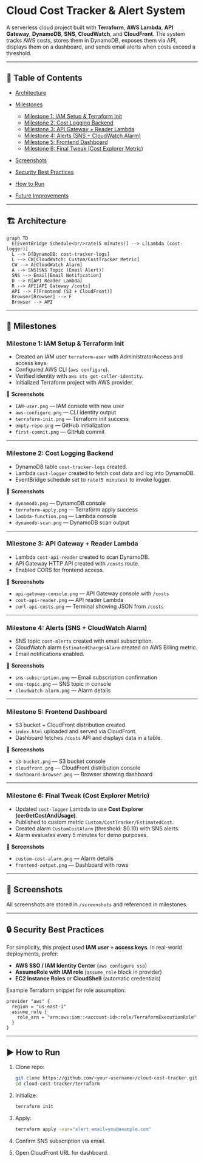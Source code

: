 # Cloud Cost Tracker & Alert System

A serverless cloud project built with **Terraform**, **AWS Lambda**, **API Gateway**, **DynamoDB**, **SNS**, **CloudWatch**, and **CloudFront**.
The system tracks AWS costs, stores them in DynamoDB, exposes them via API, displays them on a dashboard, and sends email alerts when costs exceed a threshold.

---

## 📝 Table of Contents

* [Architecture](#architecture)
* [Milestones](#milestones)

  * [Milestone 1: IAM Setup & Terraform Init](#milestone-1-iam-setup--terraform-init)
  * [Milestone 2: Cost Logging Backend](#milestone-2-cost-logging-backend)
  * [Milestone 3: API Gateway + Reader Lambda](#milestone-3-api-gateway--reader-lambda)
  * [Milestone 4: Alerts (SNS + CloudWatch Alarm)](#milestone-4-alerts-sns--cloudwatch-alarm)
  * [Milestone 5: Frontend Dashboard](#milestone-5-frontend-dashboard)
  * [Milestone 6: Final Tweak (Cost Explorer Metric)](#milestone-6-final-tweak-cost-explorer-metric)
* [Screenshots](#screenshots)
* [Security Best Practices](#security-best-practices)
* [How to Run](#how-to-run)
* [Future Improvements](#future-improvements)

---

## 🏗 Architecture

```mermaid
graph TD
  E[EventBridge Schedule<br/>rate(5 minutes)] --> L[Lambda (cost-logger)]
  L --> D[DynamoDB: cost-tracker-logs]
  L --> CW[CloudWatch: Custom/CostTracker Metric]
  CW --> A[CloudWatch Alarm]
  A --> SNS[SNS Topic (Email Alert)]
  SNS --> Email[Email Notification]
  D --> R[API Reader Lambda]
  R --> API[API Gateway /costs]
  API --> F[Frontend (S3 + CloudFront)]
  Browser[Browser] --> F
  Browser --> API
```

---

## 🚀 Milestones

### Milestone 1: IAM Setup & Terraform Init

* Created an IAM user `terraform-user` with AdministratorAccess and access keys.
* Configured AWS CLI (`aws configure`).
* Verified identity with `aws sts get-caller-identity`.
* Initialized Terraform project with AWS provider.

📸 **Screenshots**

* `IAM-user.png` — IAM console with new user
* `aws-configure.png` — CLI identity output
* `terraform-init.png` — Terraform init success
* `empty-repo.png` — GitHub initialization
* `first-commit.png` — GitHub commit

---

### Milestone 2: Cost Logging Backend

* DynamoDB table `cost-tracker-logs` created.
* Lambda `cost-logger` created to fetch cost data and log into DynamoDB.
* EventBridge schedule set to `rate(5 minutes)` to invoke logger.

📸 **Screenshots**

* `dynamodb.png` — DynamoDB console
* `terraform-apply.png` — Terraform apply success
* `lambda-function.png` — Lambda console
* `dynamodb-scan.png` — DynamoDB scan output

---

### Milestone 3: API Gateway + Reader Lambda

* Lambda `cost-api-reader` created to scan DynamoDB.
* API Gateway HTTP API created with `/costs` route.
* Enabled CORS for frontend access.

📸 **Screenshots**

* `api-gateway-console.png` — API Gateway console with `/costs`
* `cost-api-reader.png` — API reader Lambda
* `curl-api-costs.png` — Terminal showing JSON from `/costs`

---

### Milestone 4: Alerts (SNS + CloudWatch Alarm)

* SNS topic `cost-alerts` created with email subscription.
* CloudWatch alarm `EstimatedChargesAlarm` created on AWS Billing metric.
* Email notifications enabled.

📸 **Screenshots**

* `sns-subscription.png` — Email subscription confirmation
* `sns-topic.png` — SNS topic in console
* `cloudwatch-alarm.png` — Alarm details

---

### Milestone 5: Frontend Dashboard

* S3 bucket + CloudFront distribution created.
* `index.html` uploaded and served via CloudFront.
* Dashboard fetches `/costs` API and displays data in a table.

📸 **Screenshots**

* `s3-bucket.png` — S3 bucket console
* `cloudfront.png` — CloudFront distribution console
* `dashboard-browser.png` — Browser showing dashboard

---

### Milestone 6: Final Tweak (Cost Explorer Metric)

* Updated `cost-logger` Lambda to use **Cost Explorer (ce:GetCostAndUsage)**.
* Published to custom metric `Custom/CostTracker/EstimatedCost`.
* Created alarm `CustomCostAlarm` (threshold: $0.10) with SNS alerts.
* Alarm evaluates every 5 minutes for demo purposes.

📸 **Screenshots**

* `custom-cost-alarm.png` — Alarm details
* `frontend-output.png` — Dashboard with rows

---

## 📸 Screenshots

All screenshots are stored in `/screenshots` and referenced in milestones.

---

## 🔒 Security Best Practices

For simplicity, this project used **IAM user + access keys**.
In real-world deployments, prefer:

* **AWS SSO / IAM Identity Center** (`aws configure sso`)
* **AssumeRole with IAM role** (`assume_role` block in provider)
* **EC2 Instance Roles** or **CloudShell** (automatic credentials)

Example Terraform snippet for role assumption:

```hcl
provider "aws" {
  region = "us-east-1"
  assume_role {
    role_arn = "arn:aws:iam::<account-id>:role/TerraformExecutionRole"
  }
}
```

---

## ▶️ How to Run

1. Clone repo:

   ```bash
   git clone https://github.com/<your-username>/cloud-cost-tracker.git
   cd cloud-cost-tracker/terraform
   ```
2. Initialize:

   ```bash
   terraform init
   ```
3. Apply:

   ```bash
   terraform apply -var="alert_email=you@example.com"
   ```
4. Confirm SNS subscription via email.
5. Open CloudFront URL for dashboard.


